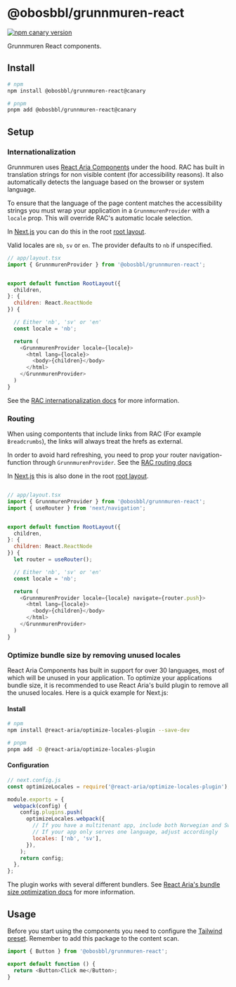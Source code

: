# @obosbbl/grunnmuren-react

[![npm canary version](https://img.shields.io/npm/v/@obosbbl%2Fgrunnmuren-react/canary.svg)](https://www.npmjs.com/package/@obosbbl/grunnmuren-react)

Grunnmuren React components.

## Install

```sh
# npm
npm install @obosbbl/grunnmuren-react@canary

# pnpm
pnpm add @obosbbl/grunnmuren-react@canary
```

## Setup

### Internationalization

Grunnmuren uses [React Aria Components](https://react-spectrum.adobe.com/react-aria/) under the hood. RAC has built in translation strings for non visible content (for accessibility reasons). It also automatically detects the language based on the browser or system language.

To ensure that the language of the page content matches the accessibility strings you must wrap your application in a `GrunnmurenProvider` with a `locale` prop. This will override RAC's automatic locale selection.

In [Next.js](https://nextjs.org/) you can do this in the root [root layout](https://nextjs.org/docs/app/building-your-application/routing/pages-and-layouts#root-layout-required).

Valid locales are `nb`, `sv` or `en`. The provider defaults to `nb` if unspecified.

```js
// app/layout.tsx
import { GrunnmurenProvider } from '@obosbbl/grunnmuren-react';


export default function RootLayout({
  children,
}: {
  children: React.ReactNode
}) {

  // Either 'nb', 'sv' or 'en'
  const locale = 'nb';

  return (
    <GrunnmurenProvider locale={locale}>
      <html lang={locale}>
        <body>{children}</body>
      </html>
    </GrunnmurenProvider>
  )
}
```

See the [RAC internationalization docs](https://react-spectrum.adobe.com/react-aria/internationalization.html) for more information.

### Routing

When using compontents that include links from RAC (For example `Breadcrumbs`), the links will always treat the hrefs as external.

In order to avoid hard refreshing, you need to prop your router navigation-function
through `GrunnmurenProvider`. See the [RAC routing docs](https://react-spectrum.adobe.com/react-aria/routing.html)

In [Next.js](https://nextjs.org/) this is also done in the root [root layout](https://nextjs.org/docs/app/building-your-application/routing/pages-and-layouts#root-layout-required).

```js

// app/layout.tsx
import { GrunnmurenProvider } from '@obosbbl/grunnmuren-react';
import { useRouter } from 'next/navigation';


export default function RootLayout({
  children,
}: {
  children: React.ReactNode
}) {
  let router = useRouter();

  // Either 'nb', 'sv' or 'en'
  const locale = 'nb';

  return (
    <GrunnmurenProvider locale={locale} navigate={router.push}>
      <html lang={locale}>
        <body>{children}</body>
      </html>
    </GrunnmurenProvider>
  )
}
```

### Optimize bundle size by removing unused locales

React Aria Components has built in support for over 30 languages, most of which will be unused in your application. To optimize your applications bundle size, it is recommended to use React Aria's build plugin to remove all the unused locales. Here is a quick example for Next.js:

#### Install

```sh
# npm
npm install @react-aria/optimize-locales-plugin --save-dev

# pnpm
pnpm add -D @react-aria/optimize-locales-plugin
```

#### Configuration

```js
// next.config.js
const optimizeLocales = require('@react-aria/optimize-locales-plugin');

module.exports = {
  webpack(config) {
    config.plugins.push(
      optimizeLocales.webpack({
        // If you have a multitenant app, include both Norwegian and Swedish
        // If your app only serves one language, adjust accordingly
        locales: ['nb', 'sv'],
      }),
    );
    return config;
  },
};
```

The plugin works with several different bundlers. See [React Aria's bundle size optimization docs](https://react-spectrum.adobe.com/react-aria/internationalization.html#optimizing-bundle-size) for more information.

## Usage

Before you start using the components you need to configure the [Tailwind preset](../tailwind/). Remember to add this package to the content scan.

```js
import { Button } from '@obosbbl/grunnmuren-react';

export default function () {
  return <Button>Click me</Button>;
}
```
